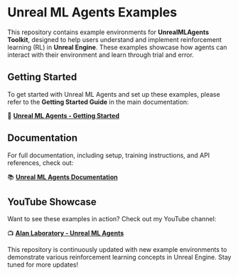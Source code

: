 # Unreal ML Agents Examples

This repository contains example environments for **UnrealMLAgents Toolkit**, designed to help users understand and implement
reinforcement learning (RL) in **Unreal Engine**. These examples showcase how agents can interact with their environment
and learn through trial and error.

## Getting Started

To get started with Unreal ML Agents and set up these examples, please refer to the **Getting Started Guide** in the
main documentation:

📖 **[Unreal ML Agents - Getting Started](https://unrealmlagents.readthedocs.io/en/latest/intro/getting-started.html)**

## Documentation

For full documentation, including setup, training instructions, and API references, check out:

📚 **[Unreal ML Agents Documentation](https://unrealmlagents.readthedocs.io/en/latest/)**

## YouTube Showcase

Want to see these examples in action? Check out my YouTube channel:

📺 **[Alan Laboratory - Unreal ML Agents](https://www.youtube.com/@AlanLaboratory)**

This repository is continuously updated with new example environments to demonstrate various reinforcement learning
concepts in Unreal Engine. Stay tuned for more updates!
